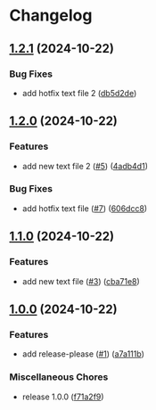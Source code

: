 # Changelog

## [1.2.1](https://github.com/Verweij-IT/release-please-testing-2/compare/v1.2.0...v1.2.1) (2024-10-22)


### Bug Fixes

* add hotfix text file 2 ([db5d2de](https://github.com/Verweij-IT/release-please-testing-2/commit/db5d2dea82e716b7e3257218230e2fc27657b477))

## [1.2.0](https://github.com/Verweij-IT/release-please-testing-2/compare/v1.1.0...v1.2.0) (2024-10-22)


### Features

* add new text file 2 ([#5](https://github.com/Verweij-IT/release-please-testing-2/issues/5)) ([4adb4d1](https://github.com/Verweij-IT/release-please-testing-2/commit/4adb4d1682c25e79a9a66f953f30ffd107d4204b))


### Bug Fixes

* add hotfix text file ([#7](https://github.com/Verweij-IT/release-please-testing-2/issues/7)) ([606dcc8](https://github.com/Verweij-IT/release-please-testing-2/commit/606dcc8239dbfd019f8b80db18bfe03c2ff19c36))

## [1.1.0](https://github.com/Verweij-IT/release-please-testing-2/compare/v1.0.0...v1.1.0) (2024-10-22)


### Features

* add new text file ([#3](https://github.com/Verweij-IT/release-please-testing-2/issues/3)) ([cba71e8](https://github.com/Verweij-IT/release-please-testing-2/commit/cba71e82a8897a8156483d8b9965e49291546fbc))

## [1.0.0](https://github.com/Verweij-IT/release-please-testing-2/compare/v0.1.0...v1.0.0) (2024-10-22)


### Features

* add release-please ([#1](https://github.com/Verweij-IT/release-please-testing-2/issues/1)) ([a7a111b](https://github.com/Verweij-IT/release-please-testing-2/commit/a7a111b0f3f4eeeed9315a229543c6889865b304))


### Miscellaneous Chores

* release 1.0.0 ([f71a2f9](https://github.com/Verweij-IT/release-please-testing-2/commit/f71a2f9d8288ffe3bcb8c63d93228cce2d595442))
